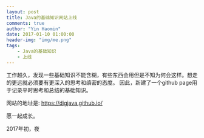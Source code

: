```yaml
---
layout: post
title: Java的基础知识网站上线
comments: true
author: "Yin Haomin"
date: 2017-01-10 01:00:00
header-img: "img/me.png"
tags:
    - Java的基础知识
    - 上线
---
```


工作越久，发现一些基础知识不能含糊，有些东西会用但是不知为何会这样。想走的更远就必须要有更深入的思考和缜密的态度。
因此，新建了一个github page用于记录平时思考和总结的基础知识。

网站的地址是: https://digjava.github.io/

愿一起成长。

2017年初，夜
